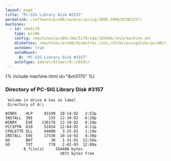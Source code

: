 ```yaml
---
layout: page
title: "PC-SIG Library Disk #3157"
permalink: /software/pcx86/sw/misc/pcsig/3000-3999/DISK3157/
machines:
  - id: ibm5170
    type: pcx86
    config: /machines/pcx86/ibm/5170/cga/1024kb/rev3/machine.xml
    diskettes: /machines/pcx86/diskettes.json,/disks/pcsigdisks/pcx86/diskettes.json
    autoGen: true
    autoMount:
      B: "PC-SIG Library Disk #3157"
    autoType: $date\r$time\rB:\rDIR\r
---
```


{% include machine.html id="ibm5170" %}

### Directory of PC-SIG Library Disk #3157

     Volume in drive A has no label
     Directory of A:\

    WINRX    HLP     83199  10-14-92   2:53p
    INSTALL  INI       235  12-10-92   6:28p
    WINRX    EXE    136176  12-10-92   6:10p
    PCC$PTN  018     52454  12-04-92   4:11p
    CPALETTE DLL     64000   3-25-92   1:10a
    INSTALL  EXE     17536  10-14-92   4:30p
    GO       BAT        38   1-31-91  12:58a
    GO       TXT       770   2-02-93  12:09a
            8 file(s)     354408 bytes
                            3072 bytes free
